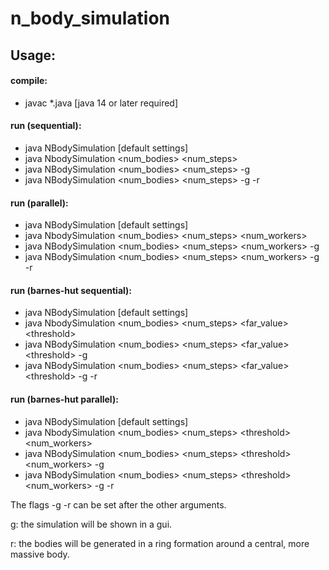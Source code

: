 # n_body_simulation

## Usage:

#### compile: 
- javac *.java [java 14 or later required]

#### run (sequential): 
- java NBodySimulation [default settings]
- java NbodySimulation <num_bodies> <num_steps> 
- java NBodySimulation <num_bodies> <num_steps> -g
- java NBodySimulation <num_bodies> <num_steps> -g -r 

#### run (parallel):
- java NBodySimulation [default settings]
- java NbodySimulation <num_bodies> <num_steps> <num_workers>
- java NBodySimulation <num_bodies> <num_steps> <num_workers> -g
- java NBodySimulation <num_bodies> <num_steps> <num_workers> -g -r 

#### run (barnes-hut sequential):
- java NBodySimulation [default settings]
- java NbodySimulation <num_bodies> <num_steps> <far_value> \<threshold>
- java NBodySimulation <num_bodies> <num_steps> <far_value> \<threshold> -g
- java NBodySimulation <num_bodies> <num_steps> <far_value> \<threshold> -g -r

#### run (barnes-hut parallel):
- java NBodySimulation [default settings]
- java NbodySimulation <num_bodies> <num_steps> \<threshold> <num_workers>
- java NBodySimulation <num_bodies> <num_steps> \<threshold> <num_workers> -g
- java NBodySimulation <num_bodies> <num_steps> \<threshold> <num_workers> -g -r

The flags -g -r can be set after the other arguments.

g: the simulation will be shown in a gui.

r: the bodies will be generated in a ring formation around a central, more massive body.

